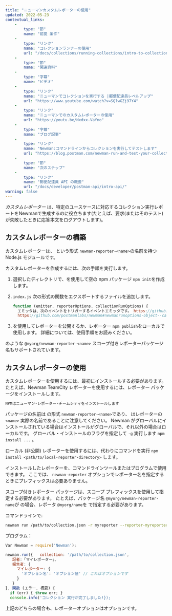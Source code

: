 ```yaml
---
title: "ニューマンカスタムレポーターの使用"
updated: 2022-05-23
contextual_links: 
    - 
        type: "節"
        name: "前提 条件"
    - 
        type: "リンク"
        name: "コレクションランナーの使用"
        url: "/docs/collections/running-collections/intro-to-collection-runs/"
    - 
        type: "節"
        name: "関連資料"
    - 
        type: "字幕"
        name: "ビデオ"
    - 
        type: "リンク"
        name: "ニューマンでコレクションを実行する |郵便配達員レベルアップ"
        url: "https://www.youtube.com/watch?v=SQlwGZj97Y4"
    - 
        type: "リンク"
        name: "ニューマンでのカスタムレポーターの使用"
        url: "https://youtu.be/Nxdxx-VaYno"
    - 
        type: "字幕"
        name: "ブログ記事"
    - 
        type: "リンク"
        name: "Newman:コマンドラインからコレクションを実行してテストします"
        url: "https://blog.postman.com/newman-run-and-test-your-collections-from-the-command-line/"
    - 
        type: "節"
        name: "次のステップ"
    - 
        type: "リンク"
        name: "郵便配達員 API の概要"
        url: "/docs/developer/postman-api/intro-api/"
warning: false
---
```

*カスタムレポーター* は、特定のユースケースに対応するコレクション実行レポートをNewmanで生成するのに役立ちます\(たとえば、要求\(またはそのテスト\)が失敗したときに応答本文をログアウトします\)。

カスタムレポーターの構築
------------

カスタムレポーターは、 という形式 `newman-reporter-<name>`の名前を持つ Node.js モジュールです。

カスタムレポーターを作成するには、次の手順を実行します。

1. 選択したディレクトリで、を使用して空の npm パッケージ `npm init`を作成します。

2. `index.js` 次の形式の関数をエクスポートするファイルを追加します。

   ```javascript
   function (emitter, reporterOptions, collectionRunOptions) {
     エミッタは、次のイベントをトリガーするイベントエミッタです。 https://github.com/postmanlabs/newman#newmanrunevents  レポーターオプションは、レポーター固有のオプションのオブジェクトです。 以下の使用例に詳細があります。  コレクション実行オプションは、すべてのコレクション実行オプションのオブジェクトです。
     https://github.com/postmanlabs/newman#newmanrunoptions-object--callback-function--run-eventemitter};
   ```

3. を使用してレポーターを公開するか、レポーター `npm publish`をローカルで使用します。 詳細については、使用手順をお読みください。

のような `@myorg/newman-reporter-<name>` スコープ付きレポーターパッケージ名もサポートされています。

カスタムレポーターの使用
------------

カスタムレポーターを使用するには、最初にインストールする必要があります。 たとえば、Newman TeamCity レポーターを使用するには、レポーター パッケージをインストールします。

```bash
NPMはニューマン-レポーター-チームシティをインストールします
```

パッケージの名前は の形式 `newman-reporter-<name>`であり、 はレポーターの `<name>` 実際の名前であることに注意してください。 Newman がグローバルにインストールされている場合はインストールがグローバルで、それ以外の場合はローカルです。 グローバル・インストールのフラグを指定して `-g` 実行します `npm install ...` 。

ローカル \(非公開\) レポーターを使用するには、代わりにコマンドを実行 `npm install <path/to/local-reporter-directory>` します。

インストールしたレポーターを、コマンドラインツールまたはプログラムで使用できます。 ここでは、 `newman-reporter` オプションでレポーター名を指定するときにプレフィックスは必要ありません。

スコープ付きレポーター パッケージは、スコープ プレフィックスを使用して指定する必要があります。 たとえば、パッケージ名 `@myorg/newman-reporter-name`が の場合、レポータ `@myorg/name`を で指定する必要があります。

コマンドラインで:

```bash
newman run /path/to/collection.json -r myreporter --reporter-myreporter-<option-name> <option-value> # このオプションはオプションです
```

プログラム：

```js
Var Newman = require('Newman');

newman.run({   collection: '/path/to/collection.json',
   記者:「マイレポーター」、
   報告者: {
     マイレポーター: {
       'オプション名': 'オプション値' // これはオプションです
     }
   }
}, 関数 (エラー, 概要) {
  if (err) { throw err; }
  console.info('コレクション 実行が完了しました!});
```

上記のどちらの場合も、レポーターオプションはオプションです。

